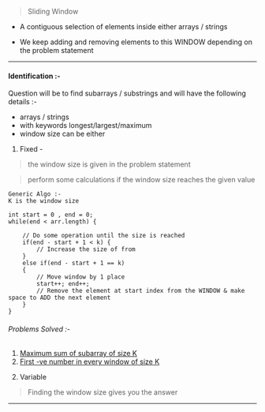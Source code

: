 
> Sliding Window
* A contiguous selection of elements inside either arrays / strings
 
* We keep adding and removing elements to this WINDOW depending on the problem statement

____

#### Identification :-
Question will be to find subarrays / substrings and will have the following details :-
* arrays / strings
* with keywords longest/largest/maximum
* window size can be either 
1) Fixed -
> the window size is given in the problem statement   

> perform some calculations if the window size reaches the given value 

```
Generic Algo :- 
K is the window size 

int start = 0 , end = 0; 
while(end < arr.length) {
    
    // Do some operation until the size is reached
    if(end - start + 1 < k) {
        // Increase the size of from    
    }
    else if(end - start + 1 == k)
    {
        // Move window by 1 place
        start++; end++;
        // Remove the element at start index from the WINDOW & make space to ADD the next element
    }    
}
```

###### Problems Solved :-
1. [Maximum sum of subarray of size K](theory/dsa/SlidingWindow/FixedWindow/MaximumSumSubarray.md)
2. [First -ve number in every window of size K]() 

2) Variable
> Finding the window size gives you the answer

____
